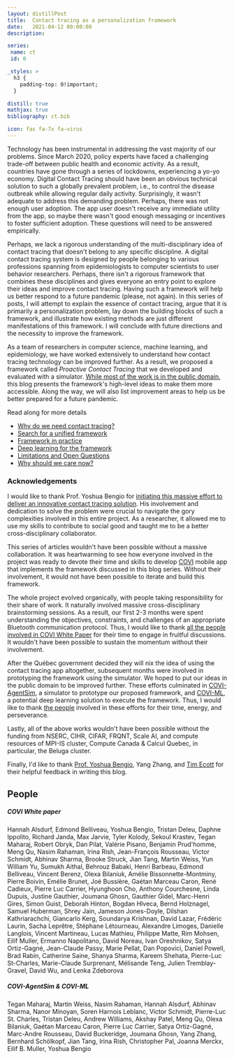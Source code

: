 ```yaml
---
layout: distillPost
title:  Contact tracing as a personalization framework
date:   2021-04-12 00:00:00
description:

series:
 name: ct
 id: 0

_styles: >
  h3 {
    padding-top: 0!important;
  }

distill: true
mathjax: true
bibliography: ct.bib

icon: fas fa-7x fa-virus
---
```


Technology has been instrumental in addressing the vast majority of our problems.
Since March 2020, policy experts have faced a challenging trade-off between public health and economic activity.
As a result, countries have gone through a series of lockdowns, experiencing a yo-yo economy.
Digital Contact Tracing should have been an obvious technical solution to such a globally prevalent problem, i.e., to control the disease outbreak while allowing regular daily activity.
Surprisingly, it wasn't adequate to address this demanding problem.
Perhaps, there was not enough user adoption.
The app user doesn't receive any immediate utility from the app, so maybe there wasn't good enough messaging or incentives to foster sufficient adoption.
These questions will need to be answered empirically.

Perhaps, we lack a rigorous understanding of the multi-disciplinary idea of contact tracing that doesn't belong to any specific discipline.
A digital contact tracing system is designed by people belonging to various professions spanning from epidemiologists to computer scientists to user behavior researchers.
Perhaps, there isn't a rigorous framework that combines these disciplines and gives everyone an entry point to explore their ideas and improve contact tracing.
Having such a framework will help us better respond to a future pandemic (please, not again).
In this series of posts, I will attempt to explain the essence of contact tracing, argue that it is primarily a personalization problem, lay down the building blocks of such a framework, and illustrate how existing methods are just different manifestations of this framework.
I will conclude with future directions and the necessity to improve the framework.

As a team of researchers in computer science, machine learning, and epidemiology, we have worked extensively to understand how contact tracing technology can be improved further.
As a result, we proposed a framework called <em>Proactive Contact Tracing</em> that we developed and evaluated with a simulator.
<a href="https://mila.quebec/en/project/covi/">While most of the work is in the public domain</a>, this blog presents the framework's high-level ideas to make them more accessible.
Along the way, we will also list improvement areas to help us be better prepared for a future pandemic.

Read along for more details

<ul>
  <li><a href="/blog/2021/ct-1/">Why do we need contact tracing?</a></li>
  <li><a href="/blog/2021/ct-2/">Search for a unified framework</a></li>
  <li><a href="/blog/2021/ct-3/">Framework in practice</a></li>
  <li><a href="/blog/2021/ct-4/">Deep learning for the framework</a></li>
  <li><a href="/blog/2021/ct-5/">Limitations and Open Questions</a></li>
  <li><a href="/blog/2021/ct-6/"> Why should we care now?</a></li>
</ul>


### Acknowledgements


I would like to thank Prof. Yoshua Bengio for <a href="https://yoshuabengio.org/2020/06/11/science-and-innovation-in-times-of-a-pandemic/" target="_blank">initiating this massive effort to deliver an innovative contact tracing solution</a>.
His involvement and dedication to solve the problem were crucial to navigate the gory complexities involved in this entire project.
As a researcher, it allowed me to use my skills to contribute to social good and taught me to be a better cross-disciplinary collaborator.

This series of articles wouldn't have been possible without a massive collaboration.
It was heartwarming to see how everyone involved in the project was ready to devote their time and skills to develop <a href="https://mila.quebec/en/project/covi/">COVI</a> mobile app that implements the framework discussed in this blog series.
Without their involvement, it would not have been possible to iterate and build this framework.

The whole project evolved organically, with people taking responsibility for their share of work.
It naturally involved massive cross-disciplinary brainstorming sessions.
As a result, our first 2-3 months were spent understanding the objectives, constraints, and challenges of an appropriate Bluetooth communication protocol.
Thus, I would like to thank <a href="#people-covi-paper">all the people involved in COVI White Paper<d-cite key="alsdurf2020covi"></d-cite><a/> for their time to engage in fruitful discussions.
It wouldn't have been possible to sustain the momentum without their involvement.

After the Québec government decided they will nix the idea of using the contact tracing app altogether, subsequent months were involved in prototyping the framework using the simulator.
We hoped to put our ideas in the public domain to be improved further.
These efforts culminated in <a href="https://github.com/mila-iqia/COVI-AgentSim" target="_blank">COVI-AgentSim<d-cite key="gupta2020covi"></d-cite></a>, a simulator to prototype our proposed framework, and <a href="https://github.com/mila-iqia/COVI-AgentSim" target="_blank">COVI-ML</a><d-cite key="bengio2020predicting"></d-cite>, a potential deep learning solution to execute the framework.
Thus, I would like to thank <a href="#people-covi-all">the people</a> involved in these efforts for their time, energy, and perseverance.

Lastly, all of the above works wouldn't have been possible without the funding from NSERC, CIHR, CIFAR, FRQNT, Scale AI, and compute resources of MPI-IS cluster, Compute Canada & Calcul Quebec, in particular, the Beluga cluster.

Finally, I'd like to thank <a href="https://yoshuabengio.org/profile/" target="_blank">Prof. Yoshua Bengio</a>, Yang Zhang, and <a href="https://www.rlf.org.uk/fellowships/tim-ecott/" target="_blank">Tim Ecott</a> for their helpful feedback in writing this blog.

## People

<h5 id="people-covi-paper">COVI White paper</h5>
Hannah Alsdurf, Edmond Belliveau, Yoshua Bengio, Tristan Deleu, Daphne Ippolito, Richard Janda, Max Jarvie, Tyler Kolody, Sekoul Krastev, Tegan Maharaj, Robert Obryk, Dan Pilat, Valérie Pisano, Benjamin Prud'homme, Meng Qu, Nasim Rahaman, Irina Rish, Jean-François Rousseau, Victor Schmidt, Abhinav Sharma, Brooke Struck, Jian Tang, Martin Weiss, Yun William Yu, Sumukh Aithal, Behrouz Babaki, Henri Barbeau, Edmond Belliveau, Vincent Berenz, Olexa Bilaniuk, Amélie Bissonnette-Montminy, Pierre Boivin, Emélie Brunet, Joé Bussière, Gaétan Marceau Caron, René Cadieux, Pierre Luc Carrier, Hyunghoon Cho, Anthony Courchesne, Linda Dupuis, Justine Gauthier, Joumana Ghosn, Gauthier Gidel, Marc-Henri Gires, Simon Guist, Deborah Hinton, Bogdan Hlveca, Bernd Holznagel, Samuel Huberman, Shrey Jain, Jameson Jones-Doyle, Dilshan Kathriarachchi, Giancarlo Kerg, Soundarya Krishnan, David Lazar, Frédéric Laurin, Sacha Leprêtre, Stéphane Létourneau, Alexandre Limoges, Danielle Langlois, Vincent Martineau, Lucas Mathieu, Philippe Matte, Rim Mohsen, Eilif Muller, Ermanno Napolitano,  David Noreau, Ivan Oreshnikov, Satya Ortiz-Gagné, Jean-Claude Passy, Marie Pellat, Dan Popovici, Daniel Powell, Brad Rabin, Catherine Saine, Shanya Sharma, Kareem Shehata, Pierre-Luc St-Charles, Marie-Claude Surprenant, Mélisande Teng, Julien Tremblay-Gravel, David Wu, and Lenka Zdeborova

<h5 id="people-covi-all"> COVI-AgentSim & COVI-ML</h5>

Tegan Maharaj, Martin Weiss, Nasim Rahaman, Hannah Alsdurf, Abhinav Sharma, Nanor Minoyan, Soren Harnois Leblanc, Victor Schmidt,  Pierre-Luc St. Charles, Tristan Deleu, Andrew Williams, Akshay Patel, Meng Qu, Olexa Bilaniuk, Gaétan Marceau Caron, Pierre Luc Carrier, Satya Ortiz-Gagné,  Marc-Andre Rousseau, David Buckeridge, Joumana Ghosn, Yang Zhang,  Bernhard Schölkopf, Jian Tang, Irina Rish, Christopher Pal, Joanna Merckx,  Eilif B. Muller, Yoshua Bengio
